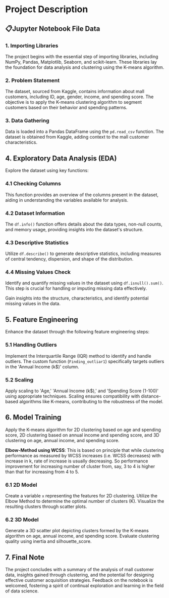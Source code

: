 # Project Description

## 📋Jupyter Notebook File Data

### 1. Importing Libraries

The project begins with the essential step of importing libraries, including NumPy, Pandas, Matplotlib, Seaborn, and scikit-learn. These libraries lay the foundation for data analysis and clustering using the K-means algorithm.

### 2. Problem Statement

The dataset, sourced from Kaggle, contains information about mall customers, including ID, age, gender, income, and spending score. The objective is to apply the K-means clustering algorithm to segment customers based on their behavior and spending patterns.

### 3. Data Gathering

Data is loaded into a Pandas DataFrame using the `pd.read_csv` function. The dataset is obtained from Kaggle, adding context to the mall customer characteristics.

## 4. Exploratory Data Analysis (EDA)

Explore the dataset using key functions:

### 4.1 Checking Columns

This function provides an overview of the columns present in the dataset, aiding in understanding the variables available for analysis.

### 4.2 Dataset Information  

The `df.info()` function offers details about the data types, non-null counts, and memory usage, providing insights into the dataset's structure.

### 4.3 Descriptive Statistics  

Utilize `df.describe()` to generate descriptive statistics, including measures of central tendency, dispersion, and shape of the distribution.

### 4.4 Missing Values Check  

Identify and quantify missing values in the dataset using `df.isnull().sum()`. This step is crucial for handling or imputing missing data effectively.

Gain insights into the structure, characteristics, and identify potential missing values in the data.

## 5. Feature Engineering

Enhance the dataset through the following feature engineering steps:

### 5.1 Handling Outliers

Implement the Interquartile Range (IQR) method to identify and handle outliers. The custom function (`Finding_outliar1`) specifically targets outliers in the 'Annual Income (k$)' column.

### 5.2 Scaling

Apply scaling to 'Age,' 'Annual Income (k$),' and 'Spending Score (1-100)' using appropriate techniques. Scaling ensures compatibility with distance-based algorithms like K-means, contributing to the robustness of the model.

## 6. Model Training

Apply the K-means algorithm for 2D clustering based on age and spending score, 2D clustering based on annual income and spending score, and 3D clustering on age, annual income, and spending score.

**Elbow-Method using WCSS**: This is based on principle that while clustering performance as measured by WCSS increases (i.e. WCSS decreases) 
with increase in k, rate of increase is usually decreasing. So performance improvement for increasing number of cluster 
from, say, 3 to 4 is higher than that for increasing from 4 to 5.

### 6.1 2D Model  

Create a variable `x` representing the features for 2D clustering. Utilize the Elbow Method to determine the optimal number of clusters (K). Visualize the resulting clusters through scatter plots.

### 6.2 3D Model 

Generate a 3D scatter plot depicting clusters formed by the K-means algorithm on age, annual income, and spending score. Evaluate clustering quality using inertia and silhouette_score.

## 7. Final Note

The project concludes with a summary of the analysis of mall customer data, insights gained through clustering, and the potential for designing effective customer acquisition strategies. Feedback on the notebook is welcomed, fostering a spirit of continual exploration and learning in the field of data science.
